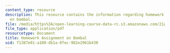 ```yaml
---
content_type: resource
description: This resource contains the information regarding homework assignment
  on bombal.
file: /media/https%3A/open-learning-course-data-rc.s3.amazonaws.com/21g-716-introduction-to-contemporary-hispanic-literature-spring-2005/f1387e01a100db1a0fec982e2961b430_MIT21G_716S05_bomb_quest.pdf
file_type: application/pdf
resourcetype: Document
title: Homework Assignment on Bombal
uid: f1387e01-a100-db1a-0fec-982e2961b430
---
```

